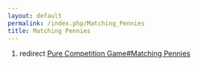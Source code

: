 ```yaml
---
layout: default
permalink: /index.php/Matching_Pennies
title: Matching Pennies
---
```

1. redirect [Pure Competition Game#Matching Pennies](Pure_Competition_Game#Matching_Pennies)